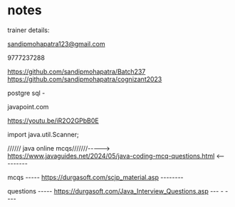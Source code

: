 # notes

trainer details:

sandipmohapatra123@gmail.com

9777237288



https://github.com/sandipmohapatra/Batch237
https://github.com/sandipmohapatra/cognizant2023

postgre sql -


javapoint.com




https://youtu.be/iR2O2GPbB0E


import java.util.Scanner;


////// java online mcqs///////----->    https://www.javaguides.net/2024/05/java-coding-mcq-questions.html   <---------



mcqs -----        https://durgasoft.com/scjp_material.asp     --------


questions -----    https://durgasoft.com/Java_Interview_Questions.asp  --- - - ---









